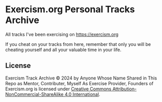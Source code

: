 # Exercism.org Personal Tracks Archive

All tracks I've been exercising on https://exercism.org

If you cheat on your tracks from here, remember that only you will be cheating yourself and all your valuable time in your life.

## License

Exercism Track Archive © 2024 by Anyone Whose Name Shared in This Repo as Mentor, Contributer, Myself As Exercise Provider, Founders of Exercism.org is licensed under [Creative Commons Attribution-NonCommercial-ShareAlike 4.0 International](https://creativecommons.org/licenses/by-nc-sa/4.0/).
